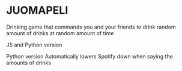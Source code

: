 # JUOMAPELI
Drinking game that commands you and your friends to drink random amount of drinks at random amount of time

JS and Python version

Python version
Automatically lowers Spotify down when saying the amounts of drinks



